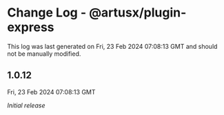 # Change Log - @artusx/plugin-express

This log was last generated on Fri, 23 Feb 2024 07:08:13 GMT and should not be manually modified.

## 1.0.12
Fri, 23 Feb 2024 07:08:13 GMT

_Initial release_

